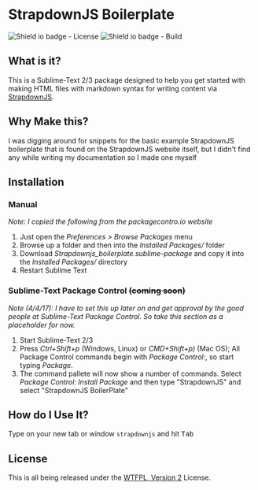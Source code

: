 
# StrapdownJS Boilerplate
![Shield io badge - License](https://img.shields.io/badge/License-WTFPL-blue.svg) ![Shield io badge - Build](https://img.shields.io/badge/Build-Semi--complete-orange.svg)
## What is it?

This is a Sublime-Text 2/3 package designed to help you get started with making HTML files with markdown syntax for writing content via [StrapdownJS](http://strapdownjs.com/).

## Why Make this?

I was digging around for snippets for the basic example StrapdownJS boilerplate that is found on the StrapdownJS website itself, but I didn't find any while writing my documentation so I made one myself

## Installation

### Manual
*Note: I copied the following from the packagecontro.io website*

1. Just open the *Preferences > Browse Packages* menu
2. Browse up a folder and then into the *Installed Packages/* folder
3. Download *Strapdownjs_boilerplate.sublime-package* and copy it into the *Installed Packages/* directory
4. Restart Sublime Text

### Sublime-Text Package Control ~~(coming soon)~~
*Note (4/4/17): I have to set this up later on and get approval by the good people at Sublime-Text Package Control. So take this section as a placeholder for now.*

1. Start Sublime-Text 2/3
2. Press *Ctrl+Shift+p* (Windows, Linux) or *CMD+Shift+p)* (Mac OS); All Package Control commands begin with *Package Control:*, so start typing *Package*.
3. The command pallete will now show a number of commands. Select *Package Control: Install Package* and then type "StrapdownJS" and select "StrapdownJS BoilerPlate"

## How do I Use It?
Type on your new tab or window ```strapdownjs``` and hit <kbd>Tab</kbd>


## License
This is all being released under the [WTFPL, Version 2](http://www.wtfpl.net) License.

